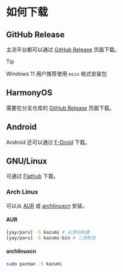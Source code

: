 # 如何下载

## GitHub Release

主流平台都可以通过 [GitHub Release](https://github.com/Predidit/Kazumi/releases/latest) 页面下载。

> [!TIP]
> Windows 11 用户推荐使用 `msix` 格式安装包

## HarmonyOS

需要在分支仓库的 [GitHub Release](https://github.com/ErBWs/Kazumi/releases/latest) 页面下载。

## Android

Android 还可以通过 [F-Droid](https://f-droid.org/packages/com.predidit.kazumi) 下载。

## GNU/Linux

可通过 [Flathub](https://flathub.org/apps/io.github.Predidit.Kazumi) 下载。

### Arch Linux

可以从 [AUR](http://aur.archlinux.org) 或 [archlinuxcn](https://github.com/archlinuxcn/repo) 安装。

#### AUR

```bash
[yay/paru] -S kazumi # 从源码构建
[yay/paru] -S kazumi-bin # 二进制包
```

#### archlinuxcn

```bash
sudo pacman -S kazumi
```
